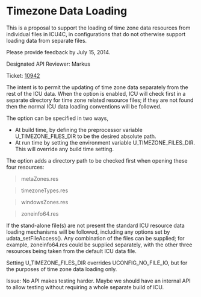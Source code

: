 # Timezone Data Loading

This is a proposal to support the loading of time zone data resources from
individual files in ICU4C, in configurations that do not otherwise support
loading data from separate files.

Please provide feedback by July 15, 2014.

Designated API Reviewer: Markus

Ticket: [10942](http://bugs.icu-project.org/trac/ticket/10942)

The intent is to permit the updating of time zone data separately from the rest
of the ICU data. When the option is enabled, ICU will check first in a separate
directory for time zone related resource files; if they are not found then the
normal ICU data loading conventions will be followed.

The option can be specified in two ways,

*   At build time, by defining the preprocessor variable U_TIMEZONE_FILES_DIR to
    be the desired absolute path.
*   At run time by setting the environment variable U_TIMEZONE_FILES_DIR. This
    will override any build time setting.

The option adds a directory path to be checked first when opening these four
resources:

> metaZones.res

> timezoneTypes.res

> windowsZones.res

> zoneinfo64.res

If the stand-alone file(s) are not present the standard ICU resource data
loading mechanisms will be followed, including any options set by
udata_setFileAccess(). Any combination of the files can be supplied; for
example, zoneinfo64.res could be supplied separately, with the other three
resources being taken from the default ICU data file.

Setting U_TIMEZONE_FILES_DIR overrides UCONFIG_NO_FILE_IO, but for the purposes
of time zone data loading only.

Issue: No API makes testing harder. Maybe we should have an internal API to
allow testing without requiring a whole separate build of ICU.

